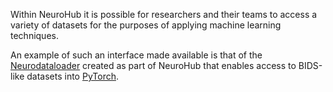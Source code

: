 Within NeuroHub it is possible for researchers and their teams to access a variety of datasets for the purposes of applying machine learning techniques.

An example of such an interface made available is that of the [Neurodataloader](https://github.com/neurodatascience/neurodataloader) created as part of NeuroHub that enables access to BIDS-like datasets into [PyTorch](https://github.com/pytorch/pytorch).

